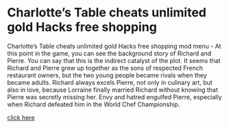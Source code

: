 # Charlotte’s Table cheats unlimited gold Hacks free shopping

Charlotte’s Table cheats unlimited gold Hacks free shopping mod menu - At this point in the game, you can see the background story of Richard and Pierre. You can say that this is the indirect catalyst of the plot. It seems that Richard and Pierre grew up together as the sons of respected French restaurant owners, but the two young people became rivals when they became adults. Richard always excels Pierre, not only in culinary art, but also in love, because Lorraine finally married Richard without knowing that Pierre was secretly missing her. Envy and hatred engulfed Pierre, especially when Richard defeated him in the World Chef Championship.

[click here](https://fengmod.top/charlottes-table/)
